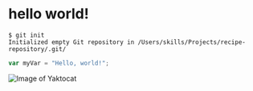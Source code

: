 # hello world!
```
$ git init
Initialized empty Git repository in /Users/skills/Projects/recipe-repository/.git/
```
``` javascript
var myVar = "Hello, world!";
```
![Image of Yaktocat](https://octodex.github.com/images/yaktocat.png)
